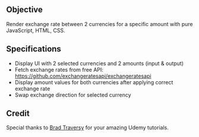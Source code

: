 ## Objective
Render exchange rate between 2 currencies for a specific amount with pure JavaScript, HTML, CSS.

## Specifications
- Display UI with 2 selected currencies and 2 amounts (input & output)
- Fetch exchange rates from free API: https://github.com/exchangeratesapi/exchangeratesapi
- Display amount values for both currencies after applying correct exchange rate
- Swap exchange direction for selected currency

## Credit
Special thanks to [Brad Traversy](https://github.com/bradtraversy) for your amazing Udemy tutorials.
